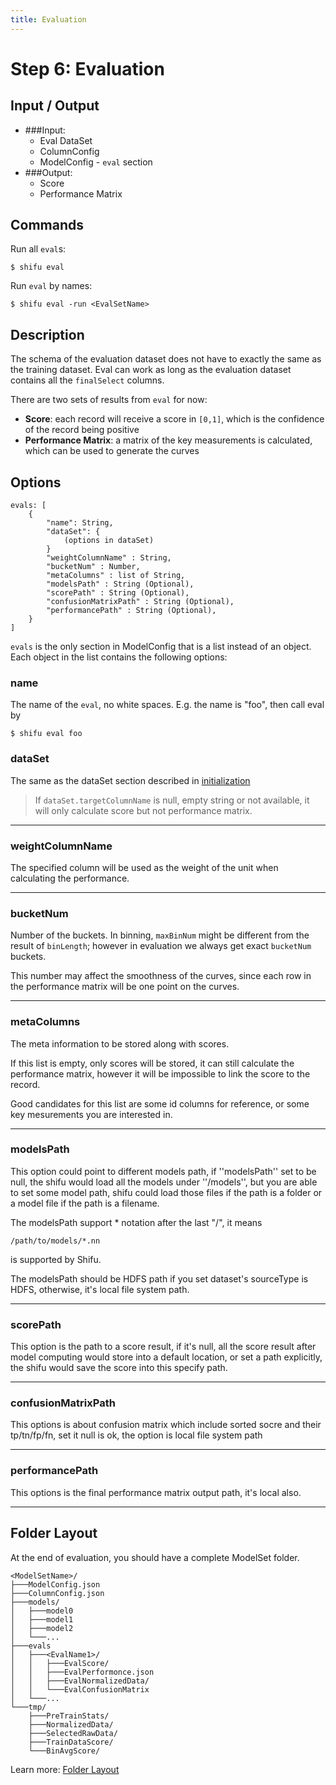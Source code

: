 ```yaml
---
title: Evaluation
---
```


Step 6: Evaluation
==================

Input / Output
--------------

* ###Input: 
    * Eval DataSet
    * ColumnConfig
    * ModelConfig - ``eval`` section
* ###Output:
    * Score
    * Performance Matrix

Commands
--------

Run all ``eval``s:

    $ shifu eval

Run ``eval`` by names:
    
    $ shifu eval -run <EvalSetName>


Description
-----------

The schema of the evaluation dataset does not have to exactly the same as the training dataset. Eval can work as long as the evaluation dataset contains all the ``finalSelect`` columns.


There are two sets of results from ``eval`` for now:

* **Score**: each record will receive a score in ``[0,1]``, which is the confidence of the record being positive
* **Performance Matrix**: a matrix of the key measurements is calculated, which can be used to generate the curves

Options
-------

    evals: [ 
        {
            "name": String,
            "dataSet": {
                (options in dataSet)
            }
            "weightColumnName" : String,
            "bucketNum" : Number,
            "metaColumns" : list of String,
            "modelsPath" : String (Optional),
            "scorePath" : String (Optional),
            "confusionMatrixPath" : String (Optional),
            "performancePath" : String (Optional),
        }
    ]

``evals`` is the only section in ModelConfig that is a list instead of an object. Each object in the list contains the following options:

### name

The name of the ``eval``, no white spaces. E.g. the name is "foo", then call eval by 

    $ shifu eval foo

### dataSet

The same as the dataSet section described in [initialization](/docs/init#initialize-dataset)

> If ``dataSet.targetColumnName`` is null, empty string or not available, it will only calculate score but not performance matrix.

* * *

### weightColumnName

The specified column will be used as the weight of the unit when calculating the performance.

* * *

<!--### bucketOption

Choose which to be used to decide the bucket range. E.g. if ``bucketOption`` is set to ``CU`` and ``bucketNum`` is set to 10, then records start to fell into the 1st bucket until the unit CatchRate reaches 10%(1/10), then the second bucket until 

* CU: CatchRate, Unit
* CX: CatchRate, specified column
* HU: HitRate, Unit
* HX: HitRate, specified column
* AU: ActionRate, Unit
* AX: ActionRate, specified column

* * * -->

### bucketNum

Number of the buckets. In binning, ``maxBinNum`` might be different from the result of ``binLength``; however in evaluation we always get exact ``bucketNum`` buckets.

This number may affect the smoothness of the curves, since each row in the performance matrix will be one point on the curves.

* * *

<!--### saveNormalizedData

Evaluation will load raw data and normalize on the fly so by default there is no normalized evaluation dataset stored, set this option to ``true`` to store the normalized data for verification -->


<!--### extraColumnsInScoreFile -->
### metaColumns

The meta information to be stored along with scores. 

If this list is empty, only scores will be stored, it can still calculate the performance matrix, however it will be impossible to link the score to the record.

Good candidates for this list are some id columns for reference, or some key mesurements you are interested in.

***

### modelsPath

This option could point to different models path, if ''modelsPath'' set to be null, the shifu would load all the models under ''<ModelSetName>/models'', but you are able to set some model path, shifu could load those files if the path is a folder or a model file if the path is a filename. 

The modelsPath support * notation after the last "/", it means
    
    /path/to/models/*.nn 

is supported by Shifu.

The modelsPath should be HDFS path if you set dataset's sourceType is HDFS, otherwise, it's local file system path.

***

### scorePath

This option is the path to a score result, if it's null, all the score result after model computing would store into a default location, or set a path explicitly, the shifu would save the score into this specify path.

***

### confusionMatrixPath

This options is about confusion matrix which include sorted socre and their tp/tn/fp/fn, set it null is ok, the option is local file system path

***

### performancePath

This options is the final performance matrix output path, it's local also.

***

Folder Layout
-------------

At the end of evaluation, you should have a complete ModelSet folder.

    <ModelSetName>/
    ├───ModelConfig.json
    ├───ColumnConfig.json
    ├───models/
    │   ├───model0 
    │   ├───model1
    │   ├───model2
    │   └───...
    ├───evals
    │   ├───<EvalName1>/
    │   │   ├───EvalScore/
    │   │   ├───EvalPerformonce.json
    │   │   ├───EvalNormalizedData/
    │   │   └───EvalConfusionMatrix
    │   └───...
    └───tmp/
        ├───PreTrainStats/
        ├───NormalizedData/
        ├───SelectedRawData/
        ├───TrainDataScore/
        └───BinAvgScore/

Learn more: [Folder Layout](/docs/stable/guide/layout)
